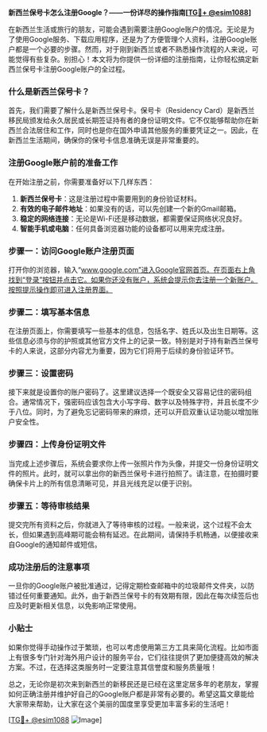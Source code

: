 **新西兰保号卡怎么注册Google？——一份详尽的操作指南[[TG💪+ @esim1088](https://t.me/s/esim1088)]**

在新西兰生活或旅行的朋友，可能会遇到需要注册Google账户的情况。无论是为了使用Google服务、下载应用程序，还是为了方便管理个人资料，注册Google账户都是一个必要的步骤。然而，对于刚到新西兰或者不熟悉操作流程的人来说，可能觉得有些复杂。别担心！本文将为你提供一份详细的注册指南，让你轻松搞定新西兰保号卡注册Google账户的全过程。

### 什么是新西兰保号卡？

首先，我们需要了解什么是新西兰保号卡。保号卡（Residency Card）是新西兰移民局颁发给永久居民或长期签证持有者的身份证明文件。它不仅能够帮助你在新西兰合法居住和工作，同时也是你在国外申请其他服务的重要凭证之一。因此，在新西兰生活期间，确保你的保号卡信息准确无误是非常重要的。

### 注册Google账户前的准备工作

在开始注册之前，你需要准备好以下几样东西：

1. **新西兰保号卡**：这是注册过程中需要用到的身份验证材料。
2. **有效的电子邮件地址**：如果没有的话，可以先创建一个新的Gmail邮箱。
3. **稳定的网络连接**：无论是Wi-Fi还是移动数据，都需要保证网络状况良好。
4. **智能手机或电脑**：任何具备浏览器功能的设备都可以用来完成注册。

### 步骤一：访问Google账户注册页面

打开你的浏览器，输入“www.google.com”进入Google官网首页。在页面右上角找到“登录”按钮并点击它。如果你还没有账户，系统会提示你去注册一个新账户。按照提示操作即可进入注册界面。

### 步骤二：填写基本信息

在注册页面上，你需要填写一些基本的信息，包括名字、姓氏以及出生日期等。这些信息必须与你的护照或其他官方文件上的记录一致。特别是对于持有新西兰保号卡的人来说，这部分内容尤为重要，因为它们将用于后续的身份验证环节。

### 步骤三：设置密码

接下来就是设置你的账户密码了。这里建议选择一个既安全又容易记住的密码组合。通常情况下，强密码应该包含大小写字母、数字以及特殊字符，并且长度不少于八位。同时，为了避免忘记密码带来的麻烦，还可以开启双重认证功能以增加账户安全性。

### 步骤四：上传身份证明文件

当完成上述步骤后，系统会要求你上传一张照片作为头像，并提交一份身份证明文件的照片。此时，就可以拿出你的新西兰保号卡进行拍照了。请注意，在拍摄时要确保卡片上的所有信息清晰可见，并且光线充足以便于识别。

### 步骤五：等待审核结果

提交完所有资料之后，你就进入了等待审核的过程。一般来说，这个过程不会太长，但如果遇到高峰期可能会稍有延迟。在此期间，请保持手机畅通，以便接收来自Google的通知邮件或短信。

### 成功注册后的注意事项

一旦你的Google账户被批准通过，记得定期检查邮箱中的垃圾邮件文件夹，以防错过任何重要通知。此外，由于新西兰保号卡的有效期有限，因此在每次续签后也应及时更新相关信息，以免影响正常使用。

### 小贴士

如果你觉得手动操作过于繁琐，也可以考虑使用第三方工具来简化流程。比如市面上有很多专门针对海外用户设计的服务平台，它们往往提供了更加便捷高效的解决方案。不过，在选择这类服务时一定要注意其信誉度和服务质量哦！

总之，无论你是初次来到新西兰的新移民还是已经在这里定居多年的老朋友，掌握如何正确注册并维护好自己的Google账户都是非常有必要的。希望这篇文章能给大家带来帮助，让大家在这个美丽的国度里享受更加丰富多彩的生活吧！

[[TG💪+ @esim1088](https://t.me/s/esim1088) ![Image](https://i.postimg.cc/4NQfJmqS/Snipaste-2025-05-13-00-14-12.png)]